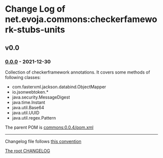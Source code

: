 # Change Log of net.evoja.commons:checkerfamework-stubs-units

<!---
#### [Unreleased][unreleased]
##### Added
##### Changed
##### Deprecated
##### Removed
##### Fixed
##### Security
##### Broken
--->


## v0.0


<!--- ### [0.0.1] - [2022-01-04][c-0.0.1] --->

### [0.0.0] - 2021-12-30

Collection of checkerframework annotations.
It covers some methods of following classes:

* com.fasterxml.jackson.databind.ObjectMapper
* io.jsonwebtoken.*
* java.security.MessageDigest
* java.time.Instant
* java.util.Base64
* java.util.UUID
* java.util.regex.Pattern

The parent POM is [commons:0.0.4/pom.xml](https://github.com/evoja/java-commons/blob/commons/0.0/4/java/pom.xml)





------------
Changelog file follows [this convention](https://keepachangelog.com/)

[The root CHANGELOG](/CHANGELOG.md)


[unreleased]: https://github.com/evoja/java-commons/compare/checkerfamework-stubs-units/0.0/0...master

[c-0.0.1]: https://github.com/evoja/java-commons/compare/checkerfamework-stubs-units/0.0/0...checkerfamework-stubs-units/0.0/1
[0.0.1]: https://github.com/evoja/java-commons/tree/checkerfamework-stubs-units/0.0/1

[0.0.0]: https://github.com/evoja/java-commons/tree/checkerfamework-stubs-units/0.0/0
